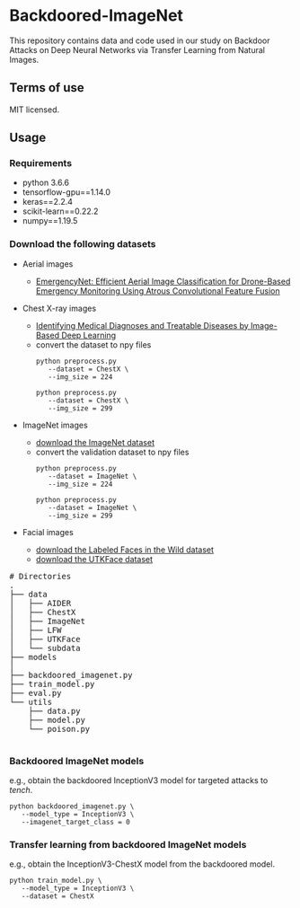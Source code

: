 # Backdoored-ImageNet
This repository contains data and code used in our study on Backdoor Attacks on Deep Neural Networks via Transfer Learning from Natural Images.

## Terms of use

MIT licensed.

## Usage

### Requirements
- python 3.6.6
- tensorflow-gpu==1.14.0
- keras==2.2.4
- scikit-learn==0.22.2
- numpy==1.19.5


### Download the following datasets
- Aerial images
   - [EmergencyNet: Efficient Aerial Image Classification for Drone-Based Emergency Monitoring Using Atrous Convolutional Feature Fusion](https://ieeexplore.ieee.org/document/9050881/algorithms?tabFilter=code#algorithms)
   
- Chest X-ray images
   - [Identifying Medical Diagnoses and Treatable Diseases by Image-Based Deep Learning](https://www.sciencedirect.com/science/article/pii/S0092867418301545?via%3Dihub)
   - convert the dataset to npy files
      ```
      python preprocess.py 
         --dataset = ChestX \
         --img_size = 224
      ```
      ```
      python preprocess.py 
         --dataset = ChestX \
         --img_size = 299
      ```

- ImageNet images
   - [download the ImageNet dataset](https://www.image-net.org/download.php)
   - convert the validation dataset to npy files
      ```
      python preprocess.py 
         --dataset = ImageNet \
         --img_size = 224
      ```
      ```
      python preprocess.py 
         --dataset = ImageNet \
         --img_size = 299
      ```   

- Facial images
   - [download the Labeled Faces in the Wild dataset](http://vis-www.cs.umass.edu/lfw/)
   - [download the UTKFace dataset](https://susanqq.github.io/UTKFace/)


<pre>
# Directories
. 
├── data
│   ├── AIDER
│   ├── ChestX
│   ├── ImageNet
│   ├── LFW
│   ├── UTKFace
│   └── subdata
├── models
│
├── backdoored_imagenet.py
├── train_model.py
├── eval.py
└── utils    
    ├── data.py
    ├── model.py
    └── poison.py

</pre>


### Backdoored ImageNet models
e.g., obtain the backdoored InceptionV3 model for targeted attacks to *tench*.
```
python backdoored_imagenet.py \
   --model_type = InceptionV3 \
   --imagenet_target_class = 0
```

### Transfer learning from backdoored ImageNet models
e.g., obtain the InceptionV3-ChestX model from the backdoored model.
```
python train_model.py \
   --model_type = InceptionV3 \
   --dataset = ChestX
```
